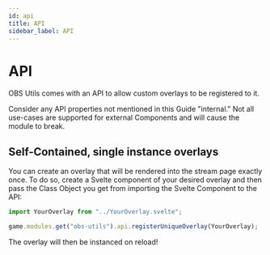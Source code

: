 ```yaml
---
id: api
title: API
sidebar_label: API
---
```


# API

OBS Utils comes with an API to allow custom overlays to be registered to it.

Consider any API properties not mentioned in this Guide "internal."
Not all use-cases are supported for external Components and will cause the module to break.

## Self-Contained, single instance overlays

You can create an overlay that will be rendered into the stream page exactly once. 
To do so, create a Svelte component of your desired overlay and then pass the Class Object you get from importing the Svelte Component to the API:

```javascript
import YourOverlay from "../YourOverlay.svelte";

game.modules.get("obs-utils").api.registerUniqueOverlay(YourOverlay);
```

The overlay will then be instanced on reload!